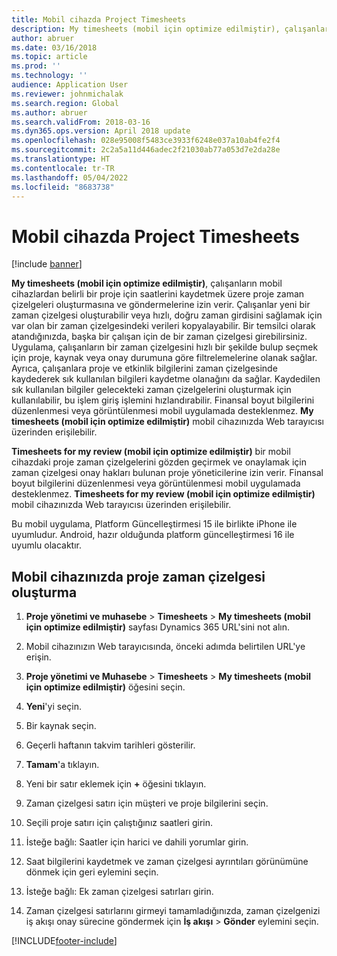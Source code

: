 ```yaml
---
title: Mobil cihazda Project Timesheets
description: My timesheets (mobil için optimize edilmiştir), çalışanların mobil cihazlardan belirli bir proje için saatlerini kaydetmek üzere proje zaman çizelgeleri oluşturmasına ve göndermelerine izin verir.
author: abruer
ms.date: 03/16/2018
ms.topic: article
ms.prod: ''
ms.technology: ''
audience: Application User
ms.reviewer: johnmichalak
ms.search.region: Global
ms.author: abruer
ms.search.validFrom: 2018-03-16
ms.dyn365.ops.version: April 2018 update
ms.openlocfilehash: 028e95008f5483ce3933f6248e037a10ab4fe2f4
ms.sourcegitcommit: 2c2a5a11d446adec2f21030ab77a053d7e2da28e
ms.translationtype: HT
ms.contentlocale: tr-TR
ms.lasthandoff: 05/04/2022
ms.locfileid: "8683738"
---
```

# <a name="project-timesheets-on-a-mobile-device"></a>Mobil cihazda Project Timesheets

[!include [banner](../includes/banner.md)]

**My timesheets (mobil için optimize edilmiştir)**, çalışanların mobil cihazlardan belirli bir proje için saatlerini kaydetmek üzere proje zaman çizelgeleri oluşturmasına ve göndermelerine izin verir. Çalışanlar yeni bir zaman çizelgesi oluşturabilir veya hızlı, doğru zaman girdisini sağlamak için var olan bir zaman çizelgesindeki verileri kopyalayabilir. Bir temsilci olarak atandığınızda, başka bir çalışan için de bir zaman çizelgesi girebilirsiniz. Uygulama, çalışanların bir zaman çizelgesini hızlı bir şekilde bulup seçmek için proje, kaynak veya onay durumuna göre filtrelemelerine olanak sağlar. Ayrıca, çalışanlara proje ve etkinlik bilgilerini zaman çizelgesinde kaydederek sık kullanılan bilgileri kaydetme olanağını da sağlar. Kaydedilen sık kullanılan bilgiler gelecekteki zaman çizelgelerini oluşturmak için kullanılabilir, bu işlem giriş işlemini hızlandırabilir. Finansal boyut bilgilerini düzenlenmesi veya görüntülenmesi mobil uygulamada desteklenmez. **My timesheets (mobil için optimize edilmiştir)** mobil cihazınızda Web tarayıcısı üzerinden erişilebilir.

**Timesheets for my review (mobil için optimize edilmiştir)** bir mobil cihazdaki proje zaman çizelgelerini gözden geçirmek ve onaylamak için zaman çizelgesi onay hakları bulunan proje yöneticilerine izin verir. Finansal boyut bilgilerini düzenlenmesi veya görüntülenmesi mobil uygulamada desteklenmez. **Timesheets for my review (mobil için optimize edilmiştir)** mobil cihazınızda Web tarayıcısı üzerinden erişilebilir.

Bu mobil uygulama, Platform Güncelleştirmesi 15 ile birlikte iPhone ile uyumludur.
Android, hazır olduğunda platform güncelleştirmesi 16 ile uyumlu olacaktır.

## <a name="create-a-project-timesheet-on-your-mobile-device"></a>Mobil cihazınızda proje zaman çizelgesi oluşturma

1.  **Proje yönetimi ve muhasebe** \> **Timesheets** \> **My timesheets (mobil için optimize edilmiştir)** sayfası Dynamics 365 URL'sini not alın.

2.  Mobil cihazınızın Web tarayıcısında, önceki adımda belirtilen URL'ye erişin.
 
3.  **Proje yönetimi ve Muhasebe** \> **Timesheets** \> **My timesheets (mobil için optimize edilmiştir)** öğesini seçin.

4.  **Yeni**'yi seçin.

5.  Bir kaynak seçin.

6.  Geçerli haftanın takvim tarihleri gösterilir.

7.  **Tamam**'a tıklayın.

8.  Yeni bir satır eklemek için **+** öğesini tıklayın.

9.  Zaman çizelgesi satırı için müşteri ve proje bilgilerini seçin.

10. Seçili proje satırı için çalıştığınız saatleri girin.

11. İsteğe bağlı: Saatler için harici ve dahili yorumlar girin.

12. Saat bilgilerini kaydetmek ve zaman çizelgesi ayrıntıları görünümüne dönmek için geri eylemini seçin.

13. İsteğe bağlı: Ek zaman çizelgesi satırları girin.

14. Zaman çizelgesi satırlarını girmeyi tamamladığınızda, zaman çizelgenizi iş akışı onay sürecine göndermek için **İş akışı** \> **Gönder** eylemini seçin.


[!INCLUDE[footer-include](../includes/footer-banner.md)]
